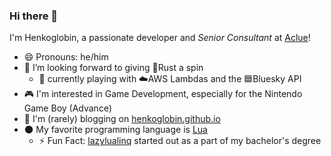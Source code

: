 ### Hi there 👋

I'm Henkoglobin, a passionate developer and _Senior Consultant_ at [Aclue](http://www.aclue.de)!

- 😄 Pronouns: he/him
- 🌱 I’m looking forward to giving 🦀Rust a spin 
  - 🔭 currently playing with ☁️AWS Lambdas and the 🟦Bluesky API
- 🎮 I'm interested in Game Development, especially for the Nintendo Game Boy (Advance)
- 📝 I'm (rarely) blogging on [henkoglobin.github.io](https://henkoglobin.github.io)
- 🌑 My favorite programming language is [Lua](https://www.lua.org)
  - ⚡ Fun Fact: [lazylualinq](https://henkoglobin.github.io/lazylualinq/) started out as a part of my bachelor's degree

<!--
**Henkoglobin/Henkoglobin** is a ✨ _special_ ✨ repository because its `README.md` (this file) appears on your GitHub profile.

Here are some ideas to get you started:

- 🔭 I’m currently working on ...
- 🌱 I’m currently learning ...
- 👯 I’m looking to collaborate on ...
- 🤔 I’m looking for help with ...
- 💬 Ask me about ...
- 📫 How to reach me: ...
- 😄 Pronouns: ...
- ⚡ Fun fact: ...
-->
